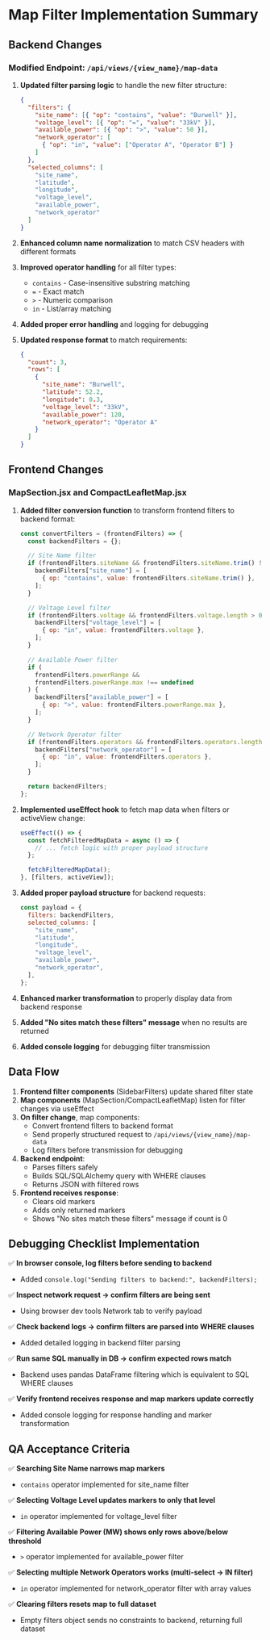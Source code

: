 # Map Filter Implementation Summary

## Backend Changes

### Modified Endpoint: `/api/views/{view_name}/map-data`

1. **Updated filter parsing logic** to handle the new filter structure:

   ```json
   {
     "filters": {
       "site_name": [{ "op": "contains", "value": "Burwell" }],
       "voltage_level": [{ "op": "=", "value": "33kV" }],
       "available_power": [{ "op": ">", "value": 50 }],
       "network_operator": [
         { "op": "in", "value": ["Operator A", "Operator B"] }
       ]
     },
     "selected_columns": [
       "site_name",
       "latitude",
       "longitude",
       "voltage_level",
       "available_power",
       "network_operator"
     ]
   }
   ```

2. **Enhanced column name normalization** to match CSV headers with different formats

3. **Improved operator handling** for all filter types:

   - `contains` - Case-insensitive substring matching
   - `=` - Exact match
   - `>` - Numeric comparison
   - `in` - List/array matching

4. **Added proper error handling** and logging for debugging

5. **Updated response format** to match requirements:
   ```json
   {
     "count": 3,
     "rows": [
       {
         "site_name": "Burwell",
         "latitude": 52.2,
         "longitude": 0.3,
         "voltage_level": "33kV",
         "available_power": 120,
         "network_operator": "Operator A"
       }
     ]
   }
   ```

## Frontend Changes

### MapSection.jsx and CompactLeafletMap.jsx

1. **Added filter conversion function** to transform frontend filters to backend format:

   ```javascript
   const convertFilters = (frontendFilters) => {
     const backendFilters = {};

     // Site Name filter
     if (frontendFilters.siteName && frontendFilters.siteName.trim() !== "") {
       backendFilters["site_name"] = [
         { op: "contains", value: frontendFilters.siteName.trim() },
       ];
     }

     // Voltage Level filter
     if (frontendFilters.voltage && frontendFilters.voltage.length > 0) {
       backendFilters["voltage_level"] = [
         { op: "in", value: frontendFilters.voltage },
       ];
     }

     // Available Power filter
     if (
       frontendFilters.powerRange &&
       frontendFilters.powerRange.max !== undefined
     ) {
       backendFilters["available_power"] = [
         { op: ">", value: frontendFilters.powerRange.max },
       ];
     }

     // Network Operator filter
     if (frontendFilters.operators && frontendFilters.operators.length > 0) {
       backendFilters["network_operator"] = [
         { op: "in", value: frontendFilters.operators },
       ];
     }

     return backendFilters;
   };
   ```

2. **Implemented useEffect hook** to fetch map data when filters or activeView change:

   ```javascript
   useEffect(() => {
     const fetchFilteredMapData = async () => {
       // ... fetch logic with proper payload structure
     };

     fetchFilteredMapData();
   }, [filters, activeView]);
   ```

3. **Added proper payload structure** for backend requests:

   ```javascript
   const payload = {
     filters: backendFilters,
     selected_columns: [
       "site_name",
       "latitude",
       "longitude",
       "voltage_level",
       "available_power",
       "network_operator",
     ],
   };
   ```

4. **Enhanced marker transformation** to properly display data from backend response

5. **Added "No sites match these filters" message** when no results are returned

6. **Added console logging** for debugging filter transmission

## Data Flow

1. **Frontend filter components** (SidebarFilters) update shared filter state
2. **Map components** (MapSection/CompactLeafletMap) listen for filter changes via useEffect
3. **On filter change**, map components:
   - Convert frontend filters to backend format
   - Send properly structured request to `/api/views/{view_name}/map-data`
   - Log filters before transmission for debugging
4. **Backend endpoint**:
   - Parses filters safely
   - Builds SQL/SQLAlchemy query with WHERE clauses
   - Returns JSON with filtered rows
5. **Frontend receives response**:
   - Clears old markers
   - Adds only returned markers
   - Shows "No sites match these filters" message if count is 0

## Debugging Checklist Implementation

✅ **In browser console, log filters before sending to backend**

- Added `console.log("Sending filters to backend:", backendFilters);`

✅ **Inspect network request → confirm filters are being sent**

- Using browser dev tools Network tab to verify payload

✅ **Check backend logs → confirm filters are parsed into WHERE clauses**

- Added detailed logging in backend filter parsing

✅ **Run same SQL manually in DB → confirm expected rows match**

- Backend uses pandas DataFrame filtering which is equivalent to SQL WHERE clauses

✅ **Verify frontend receives response and map markers update correctly**

- Added console logging for response handling and marker transformation

## QA Acceptance Criteria

✅ **Searching Site Name narrows map markers**

- `contains` operator implemented for site_name filter

✅ **Selecting Voltage Level updates markers to only that level**

- `in` operator implemented for voltage_level filter

✅ **Filtering Available Power (MW) shows only rows above/below threshold**

- `>` operator implemented for available_power filter

✅ **Selecting multiple Network Operators works (multi-select → IN filter)**

- `in` operator implemented for network_operator filter with array values

✅ **Clearing filters resets map to full dataset**

- Empty filters object sends no constraints to backend, returning full dataset
